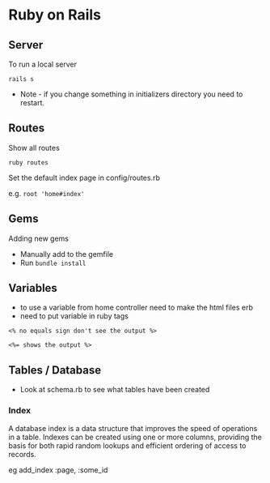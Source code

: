 # Ruby on Rails

## Server
To run a local server 

 ``` rails s ```
 * Note - if you change something in initializers directory you need to restart.

## Routes

Show all routes

``` ruby routes ```

 Set the default index page in config/routes.rb

 e.g. ``` root 'home#index' ```

## Gems

Adding new gems
* Manually add to the gemfile
* Run ``` bundle install ```


 ## Variables
* to use a variable from home controller need to make the html files erb
* need to put variable in ruby tags

```<% no equals sign don't see the output %>```

``` <%= shows the output %> ```


## Tables / Database

* Look at schema.rb to see what tables have been created

### Index
A database index is a data structure that improves the speed of operations in a table. Indexes can be created using one or more columns, providing the basis for both rapid random lookups and efficient ordering of access to records.

eg add_index :page, :some_id